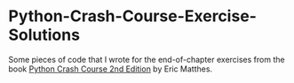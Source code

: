 # Python-Crash-Course-Exercise-Solutions

Some pieces of code that I wrote for the end-of-chapter exercises from the book [Python Crash Course 2nd Edition](https://nostarch.com/pythoncrashcourse2e/) by Eric Matthes.
